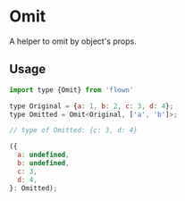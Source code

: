 # Omit

A helper to omit by object's props.

## Usage

```js
import type {Omit} from 'flown'

type Original = {a: 1, b: 2, c: 3, d: 4};
type Omitted = Omit<Original, ['a', 'b']>; 

// type of Omitted: {c: 3, d: 4}

({
  a: undefined,
  b: undefined,
  c: 3,
  d: 4,
}: Omitted);
```
